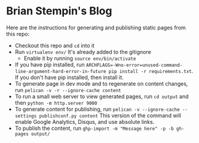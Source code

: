 Brian Stempin's Blog
=====================

Here are the instructions for generating and publishing static pages from this repo:

*  Checkout this repo and `cd` into it
*  Run `virtualenv env/`  It's already added to the gitignore
     *  Enable it by running `source env/bin/activate`
*  If you have pip installed, run `ARCHFLAGS=-Wno-error=unused-command-line-argument-hard-error-in-future pip install -r requirements.txt`.  If you don't have pip installed, then install it.
*  To generate page in dev mode and to regenerate on content changes, run `pelican -v -r --ignore-cache content`
*  To run a small web server to view generated pages, run `cd output` and then `python -m http.server 9000`
*  To generate content for publishing, run `pelican -v --ignore-cache --settings publishconf.py content`  This version of the command will enable Google Analytics, Disqus, and use absolute links.
*  To publish the content, run `ghp-import -m "Message here" -p -b gh-pages output/`